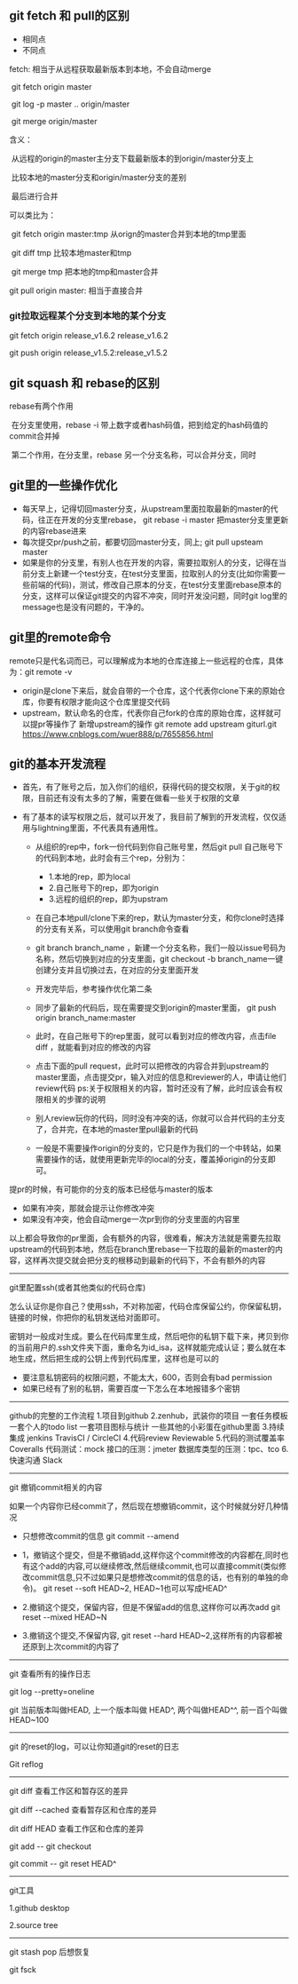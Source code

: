 ## git fetch 和 pull的区别

+ 相同点
+ 不同点

fetch: 相当于从远程获取最新版本到本地，不会自动merge

​	git fetch origin master

​	git log -p master .. origin/master

​	git merge origin/master

 含义：

​	从远程的origin的master主分支下载最新版本的到origin/master分支上

​	比较本地的master分支和origin/master分支的差别

​	最后进行合并	

可以类比为：

​	git fetch origin master:tmp  从orign的master合并到本地的tmp里面

​	git diff tmp 比较本地master和tmp

​	git merge tmp	把本地的tmp和master合并



git pull origin master: 相当于直接合并		





### git拉取远程某个分支到本地的某个分支

git fetch origin release_v1.6.2 release_v1.6.2

git push origin release_v1.5.2:release_v1.5.2



## git squash 和 rebase的区别







rebase有两个作用

​	在分支里使用，rebase -i 带上数字或者hash码值，把到给定的hash码值的commit合并掉

​	第二个作用，在分支里，rebase 另一个分支名称，可以合并分支，同时





## git里的一些操作优化

* 每天早上，记得切回master分支，从upstream里面拉取最新的master的代码，往正在开发的分支里rebase， git rebase -i master 把master分支里更新的内容rebase进来
* 每次提交pr/push之前，都要切回master分支，同上; git pull upsteam master
* 如果是你的分支里，有别人也在开发的内容，需要拉取别人的分支，记得在当前分支上新建一个test分支，在test分支里面，拉取别人的分支(比如你需要一些前端的代码)，测试，修改自己原本的分支，在test分支里面rebase原本的分支，这样可以保证git提交的内容不冲突，同时开发没问题，同时git log里的message也是没有问题的，干净的。



## git里的remote命令
remote只是代名词而已，可以理解成为本地的仓库连接上一些远程的仓库，具体为：git remote -v

* origin是clone下来后，就会自带的一个仓库，这个代表你clone下来的原始仓库，你要有权限才能向这个仓库里提交代码
* upstream，默认命名的仓库，代表你自己fork的仓库的原始仓库，这样就可以提pr等操作了
新增upstream的操作 git remote add upstream giturl.git
https://www.cnblogs.com/wuer888/p/7655856.html

##  git的基本开发流程

* 首先，有了账号之后，加入你们的组织，获得代码的提交权限，关于git的权限，目前还有没有太多的了解，需要在做看一些关于权限的文章

* 有了基本的读写权限之后，就可以开发了，我目前了解到的开发流程，仅仅适用与lightning里面，不代表具有通用性。

  * 从组织的rep中，fork一份代码到你自己账号里，然后git pull 自己账号下的代码到本地，此时会有三个rep，分别为：

    * 1.本地的rep，即为local
    * 2.自己账号下的rep，即为origin
    * 3.远程的组织的rep，即为upstram

  * 在自己本地pull/clone下来的rep，默认为master分支，和你clone时选择的分支有关系，可以使用git branch命令查看

  * git branch branch_name ，新建一个分支名称，我们一般以issue号码为名称，然后切换到对应的分支里面，git checkout -b branch_name一键创建分支并且切换过去，在对应的分支里面开发

  * 开发完毕后，参考操作优化第二条

  * 同步了最新的代码后，现在需要提交到origin的master里面， git push origin branch_name:master

  * 此时，在自己账号下的rep里面，就可以看到对应的修改内容，点击file diff ，就能看到对应的修改的内容

  * 点击下面的pull request，此时可以把修改的内容合并到upstream的master里面，点击提交pr，输入对应的信息和reviewer的人，申请让他们review代码 ps:关于权限相关的内容，暂时还没有了解，此时应该会有权限相关的步骤的说明

  * 别人review玩你的代码，同时没有冲突的话，你就可以合并代码的主分支了，合并完，在本地的master里pull最新的代码

  * 一般是不需要操作origin的分支的，它只是作为我们的一个中转站，如果需要操作的话，就使用更新完毕的local的分支，覆盖掉origin的分支即可。

    

提pr的时候，有可能你的分支的版本已经低与master的版本

*  如果有冲突，那就会提示让你修改冲突
* 如果没有冲突，他会自动merge一次pr到你的分支里面的内容里

以上都会导致你的pr里面，会有额外的内容，很难看，解决方法就是需要先拉取upstream的代码到本地，然后在branch里rebase一下拉取的最新的master的内容，这样再次提交就会把分支的根移动到最新的代码下，不会有额外的内容

-------



git里配置ssh(或者其他类似的代码仓库)

​	怎么认证你是你自己？使用ssh，不对称加密，代码仓库保留公约，你保留私钥，链接的时候，你把你的私钥发送给对面即可。

​	密钥对一般成对生成。要么在代码库里生成，然后吧你的私钥下载下来，拷贝到你的当前用户的.ssh文件夹下面，重命名为id_isa，这样就能完成认证；要么就在本地生成，然后把生成的公钥上传到代码库里，这样也是可以的

* 要注意私钥密码的权限问题，不能太大，600，否则会有bad permission
* 如果已经有了别的私钥，需要百度一下怎么在本地报错多个密钥

---





github的完整的工作流程
    1.项目到github
    2.zenhub，武装你的项目
        一套任务模板
        一套个人的todo list
        一套项目图标与统计
        一些其他的小彩蛋在github里面
    3.持续集成
        jenkins
        TravisCI / CircleCI 
    4.代码review
        Reviewable
    5.代码的测试覆盖率
        Coveralls
        代码测试：mock
            接口的压测：jmeter
            数据库类型的压测：tpc、tco
    6.快速沟通
        Slack





-----





git 撤销commit相关的内容

如果一个内容你已经commit了，然后现在想撤销commit，这个时候就分好几种情况

* 只想修改commit的信息  git commit --amend

* 1，撤销这个提交，但是不撤销add,这样你这个commit修改的内容都在,同时也有这个add的内容,可以继续修改,然后继续commit,也可以直接commit(类似修改commit信息,只不过如果只是想修改commit的信息的话，也有别的单独的命令)。 git reset --soft HEAD~2,   HEAD~1也可以写成HEAD^
* 2.撤销这个提交，保留内容，但是不保留add的信息,这样你可以再次add git reset --mixed HEAD~N
* 3.撤销这个提交,不保留内容,  git reset --hard HEAD~2,这样所有的内容都被还原到上次commit的内容了







----

git 查看所有的操作日志

git log --pretty=oneline



git 当前版本叫做HEAD, 上一个版本叫做 HEAD^, 两个叫做HEAD^^, 前一百个叫做 HEAD~100

---

git 的reset的log，可以让你知道git的reset的日志

Git reflog





---

git diff  查看工作区和暂存区的差异



git diff --cached 查看暂存区和仓库的差异

dit diff HEAD 查看工作区和仓库的差异

git add  -- git checkout

git commit -- git reset HEAD^







----

git工具

1.github desktop

2.source tree









----



git stash pop 后想恢复



git fsck

